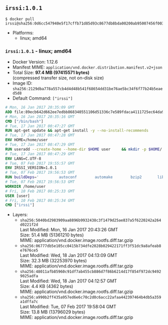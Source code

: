 ## `irssi:1.0.1`

```console
$ docker pull irssi@sha256:0d6cc547940e5f17cffb71d85d93c8677db8bda00200ab95007456f003c5a82b
```

-	Platforms:
	-	linux; amd64

### `irssi:1.0.1` - linux; amd64

-	Docker Version: 1.12.6
-	Manifest MIME: `application/vnd.docker.distribution.manifest.v2+json`
-	Total Size: **97.4 MB (97415571 bytes)**  
	(compressed transfer size, not on-disk size)
-	Image ID: `sha256:2129dba778a557cb4d4d48b541f68654dd31be76ae5bc34f6f77b24b5eaed5d8`
-	Default Command: `["irssi"]`

```dockerfile
# Mon, 16 Jan 2017 20:35:09 GMT
ADD file:89ecb642d662ee7edbb868340551106d51336c7e589fdaca4111725ec64da957 in / 
# Mon, 16 Jan 2017 20:35:16 GMT
CMD ["/bin/bash"]
# Tue, 17 Jan 2017 00:47:27 GMT
RUN apt-get update && apt-get install -y --no-install-recommends 		ca-certificates 		libdatetime-perl 		libglib2.0-0 		libwww-perl 		perl 		wget 	&& rm -rf /var/lib/apt/lists/*
# Tue, 17 Jan 2017 00:47:28 GMT
ENV HOME=/home/user
# Tue, 17 Jan 2017 00:47:29 GMT
RUN useradd --create-home --home-dir $HOME user 	&& mkdir -p $HOME/.irssi 	&& chown -R user:user $HOME
# Tue, 17 Jan 2017 00:47:29 GMT
ENV LANG=C.UTF-8
# Tue, 07 Feb 2017 19:55:57 GMT
ENV IRSSI_VERSION=1.0.1
# Tue, 07 Feb 2017 19:56:53 GMT
RUN buildDeps=' 		autoconf 		automake 		bzip2 		libglib2.0-dev 		libncurses-dev 		libperl-dev 		libssl-dev 		libtool 		lynx 		make 		pkg-config 		xz-utils 	' 	&& set -x 	&& apt-get update && apt-get install -y $buildDeps --no-install-recommends 	&& rm -rf /var/lib/apt/lists/* 	&& wget "https://github.com/irssi/irssi/releases/download/${IRSSI_VERSION}/irssi-${IRSSI_VERSION}.tar.xz" -O /tmp/irssi.tar.xz 	&& wget "https://github.com/irssi/irssi/releases/download/${IRSSI_VERSION}/irssi-${IRSSI_VERSION}.tar.xz.asc" -O /tmp/irssi.tar.xz.asc 	&& export GNUPGHOME="$(mktemp -d)" 	&& gpg --keyserver ha.pool.sks-keyservers.net --recv-keys 7EE65E3082A5FB06AC7C368D00CCB587DDBEF0E1 	&& gpg --batch --verify /tmp/irssi.tar.xz.asc /tmp/irssi.tar.xz 	&& rm -r "$GNUPGHOME" /tmp/irssi.tar.xz.asc 	&& mkdir -p /usr/src/irssi 	&& tar -xf /tmp/irssi.tar.xz -C /usr/src/irssi --strip-components 1 	&& rm /tmp/irssi.tar.xz 	&& cd /usr/src/irssi 	&& ./configure 		--enable-true-color 		--with-bot 		--with-proxy 		--with-socks 	&& make -j$(nproc) 	&& make install 	&& rm -rf /usr/src/irssi 	&& apt-get purge -y --auto-remove $buildDeps
# Tue, 07 Feb 2017 19:56:53 GMT
WORKDIR /home/user
# Fri, 10 Feb 2017 00:25:33 GMT
USER [user]
# Fri, 10 Feb 2017 00:25:34 GMT
CMD ["irssi"]
```

-	Layers:
	-	`sha256:5040bd2983909aa8896b9932438c3f1479d25ae837a5f6220242a264d0221f2d`  
		Last Modified: Mon, 16 Jan 2017 20:43:26 GMT  
		Size: 51.4 MB (51361210 bytes)  
		MIME: application/vnd.docker.image.rootfs.diff.tar.gzip
	-	`sha256:06777db5e105cc0415b734dfe2028b029422171ff3f51dc9a8afeab8e7676ce5`  
		Last Modified: Wed, 18 Jan 2017 04:13:09 GMT  
		Size: 32.3 MB (32253970 bytes)  
		MIME: application/vnd.docker.image.rootfs.diff.tar.gzip
	-	`sha256:48011afb85960c91df7ab455cb886d7f86b6214d17f854f972dc94929025adfa`  
		Last Modified: Wed, 18 Jan 2017 04:12:57 GMT  
		Size: 4.4 KB (4362 bytes)  
		MIME: application/vnd.docker.image.rootfs.diff.tar.gzip
	-	`sha256:a990b2ff435a957ed6e6c70c2d0c6acc22afaa442397464b4db5a359a1dffa7c`  
		Last Modified: Tue, 07 Feb 2017 19:58:04 GMT  
		Size: 13.8 MB (13796029 bytes)  
		MIME: application/vnd.docker.image.rootfs.diff.tar.gzip
